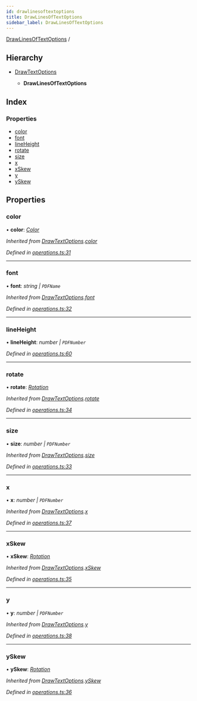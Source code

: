 ```yaml
---
id: drawlinesoftextoptions
title: DrawLinesOfTextOptions
sidebar_label: DrawLinesOfTextOptions
---
```


[DrawLinesOfTextOptions](drawlinesoftextoptions.md) /

## Hierarchy

* [DrawTextOptions](drawtextoptions.md)

  * **DrawLinesOfTextOptions**

## Index

### Properties

* [color](drawlinesoftextoptions.md#color)
* [font](drawlinesoftextoptions.md#font)
* [lineHeight](drawlinesoftextoptions.md#lineheight)
* [rotate](drawlinesoftextoptions.md#rotate)
* [size](drawlinesoftextoptions.md#size)
* [x](drawlinesoftextoptions.md#x)
* [xSkew](drawlinesoftextoptions.md#xskew)
* [y](drawlinesoftextoptions.md#y)
* [ySkew](drawlinesoftextoptions.md#yskew)

## Properties

###  color

• **color**: *[Color](../index.md#color)*

*Inherited from [DrawTextOptions](drawtextoptions.md).[color](drawtextoptions.md#color)*

*Defined in [operations.ts:31](https://github.com/Hopding/pdf-lib/blob/4a46ddb/src/api/operations.ts#L31)*

___

###  font

• **font**: *string | `PDFName`*

*Inherited from [DrawTextOptions](drawtextoptions.md).[font](drawtextoptions.md#font)*

*Defined in [operations.ts:32](https://github.com/Hopding/pdf-lib/blob/4a46ddb/src/api/operations.ts#L32)*

___

###  lineHeight

• **lineHeight**: *number | `PDFNumber`*

*Defined in [operations.ts:60](https://github.com/Hopding/pdf-lib/blob/4a46ddb/src/api/operations.ts#L60)*

___

###  rotate

• **rotate**: *[Rotation](../index.md#rotation)*

*Inherited from [DrawTextOptions](drawtextoptions.md).[rotate](drawtextoptions.md#rotate)*

*Defined in [operations.ts:34](https://github.com/Hopding/pdf-lib/blob/4a46ddb/src/api/operations.ts#L34)*

___

###  size

• **size**: *number | `PDFNumber`*

*Inherited from [DrawTextOptions](drawtextoptions.md).[size](drawtextoptions.md#size)*

*Defined in [operations.ts:33](https://github.com/Hopding/pdf-lib/blob/4a46ddb/src/api/operations.ts#L33)*

___

###  x

• **x**: *number | `PDFNumber`*

*Inherited from [DrawTextOptions](drawtextoptions.md).[x](drawtextoptions.md#x)*

*Defined in [operations.ts:37](https://github.com/Hopding/pdf-lib/blob/4a46ddb/src/api/operations.ts#L37)*

___

###  xSkew

• **xSkew**: *[Rotation](../index.md#rotation)*

*Inherited from [DrawTextOptions](drawtextoptions.md).[xSkew](drawtextoptions.md#xskew)*

*Defined in [operations.ts:35](https://github.com/Hopding/pdf-lib/blob/4a46ddb/src/api/operations.ts#L35)*

___

###  y

• **y**: *number | `PDFNumber`*

*Inherited from [DrawTextOptions](drawtextoptions.md).[y](drawtextoptions.md#y)*

*Defined in [operations.ts:38](https://github.com/Hopding/pdf-lib/blob/4a46ddb/src/api/operations.ts#L38)*

___

###  ySkew

• **ySkew**: *[Rotation](../index.md#rotation)*

*Inherited from [DrawTextOptions](drawtextoptions.md).[ySkew](drawtextoptions.md#yskew)*

*Defined in [operations.ts:36](https://github.com/Hopding/pdf-lib/blob/4a46ddb/src/api/operations.ts#L36)*